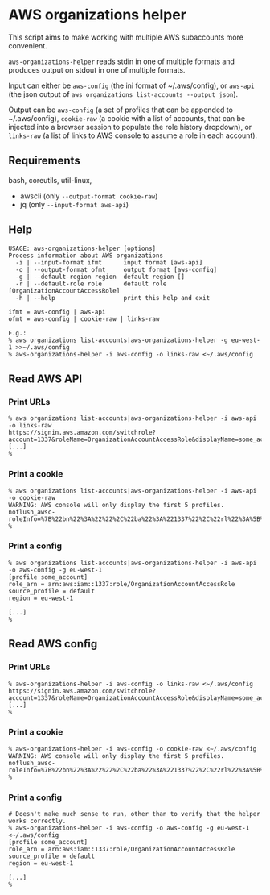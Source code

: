 # AWS organizations helper

This script aims to make working with multiple AWS subaccounts more convenient.

`aws-organizations-helper` reads stdin in one of multiple formats and produces
output on stdout in one of multiple formats.

Input can either be `aws-config` (the ini format of ~/.aws/config), or `aws-api`
(the json output of `aws organizations list-accounts --output json`).

Output can be `aws-config` (a set of profiles that can be appended to
~/.aws/config), `cookie-raw` (a cookie with a list of accounts, that can be
injected into a browser session to populate the role history dropdown), or
`links-raw` (a list of links to AWS console to assume a role in each account).

## Requirements

bash, coreutils, util-linux,
* awscli (only `--output-format cookie-raw`)
* jq (only `--input-format aws-api`)

## Help
```
USAGE: aws-organizations-helper [options]
Process information about AWS organizations
  -i | --input-format ifmt      input format [aws-api]
  -o | --output-format ofmt     output format [aws-config]
  -g | --default-region region  default region []
  -r | --default-role role      default role [OrganizationAccountAccessRole]
  -h | --help                   print this help and exit

ifmt = aws-config | aws-api
ofmt = aws-config | cookie-raw | links-raw

E.g.:
% aws organizations list-accounts|aws-organizations-helper -g eu-west-1 >>~/.aws/config
% aws-organizations-helper -i aws-config -o links-raw <~/.aws/config
```

## Read AWS API

### Print URLs

```
% aws organizations list-accounts|aws-organizations-helper -i aws-api -o links-raw
https://signin.aws.amazon.com/switchrole?account=1337&roleName=OrganizationAccountAccessRole&displayName=some_account&color=F2B0A9
[...]
%
```

### Print a cookie

```
% aws organizations list-accounts|aws-organizations-helper -i aws-api -o cookie-raw
WARNING: AWS console will only display the first 5 profiles.
noflush_awsc-roleInfo=%7B%22bn%22%3A%22%22%2C%22ba%22%3A%221337%22%2C%22rl%22%3A%5B%7B%22a%22%3A%221338%22%2C%22r%22%3A%22OrganizationAccountAccessRole%22%2C%22d%22%3A%22some_account%22%2C%22c%22%3A%229A8A40%22%7D%5D%7D%0A
%
```

### Print a config

```
% aws organizations list-accounts|aws-organizations-helper -i aws-api -o aws-config -g eu-west-1
[profile some_account]
role_arn = arn:aws:iam::1337:role/OrganizationAccountAccessRole
source_profile = default
region = eu-west-1

[...]
%
```

## Read AWS config

### Print URLs

```
% aws-organizations-helper -i aws-config -o links-raw <~/.aws/config
https://signin.aws.amazon.com/switchrole?account=1337&roleName=OrganizationAccountAccessRole&displayName=some_account&color=F2B0A9
[...]
%
```

### Print a cookie

```
% aws-organizations-helper -i aws-config -o cookie-raw <~/.aws/config
WARNING: AWS console will only display the first 5 profiles.
noflush_awsc-roleInfo=%7B%22bn%22%3A%22%22%2C%22ba%22%3A%221337%22%2C%22rl%22%3A%5B%7B%22a%22%3A%221338%22%2C%22r%22%3A%22OrganizationAccountAccessRole%22%2C%22d%22%3A%22some_account%22%2C%22c%22%3A%229A8A40%22%7D%5D%7D%0A
%
```

### Print a config

```
# Doesn't make much sense to run, other than to verify that the helper works correctly.
% aws-organizations-helper -i aws-config -o aws-config -g eu-west-1 <~/.aws/config
[profile some_account]
role_arn = arn:aws:iam::1337:role/OrganizationAccountAccessRole
source_profile = default
region = eu-west-1

[...]
%
```

